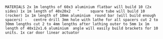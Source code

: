 `` MATERIALS
2x 1m lengths of 60x3 aluminium flatbar will build 10 (2x sides)
1x 1m length of 40x20x2   "     square tube will build 10 (rocker)
1x 1m length of 10mm aluminium 
                round bar (will build enough spacers)
        -   centre drill 3mm hole with lathe for all spacers
            cut 2 to 30mm lengths
            cut 2 to 4mm lengths after lathing outer to 5mm
1x 1m length of 40x12x1.6 aluminium 
                angle will easily build brackets for 10 units.
1x car door linear actuator
``
